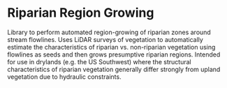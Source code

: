 # Riparian Region Growing

Library to perform automated region-growing of riparian zones around stream flowlines. Uses LiDAR surveys of vegetation to automatically estimate the characteristics of riparian vs. non-riparian vegetation using flowlines as seeds and then grows presumptive riparian regions. Intended for use in drylands (e.g. the US Southwest) where the structural characteristics of riparian vegetation generally differ strongly from upland vegetation due to hydraulic constraints. 

